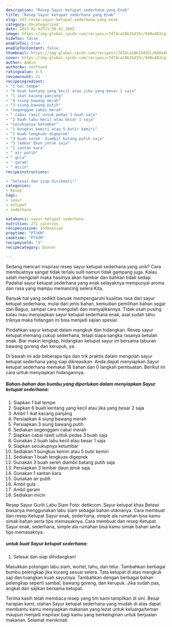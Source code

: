```yaml
---
description: "Resep Sayur ketupat sederhana yang Enak"
title: "Resep Sayur ketupat sederhana yang Enak"
slug: 267-resep-sayur-ketupat-sederhana-yang-enak
category: Uncategorized
date: 2023-02-02T21:58:41.380Z
image: https://img-global.cpcdn.com/recipes/c7d74ca18b15435c/680x482cq70/sayur-ketupat-sederhana-foto-resep-utama.jpg
hideToc: false
enableToc: true
enableTocContent: false
thumbnail: https://img-global.cpcdn.com/recipes/c7d74ca18b15435c/680x482cq70/sayur-ketupat-sederhana-foto-resep-utama.jpg
cover: https://img-global.cpcdn.com/recipes/c7d74ca18b15435c/680x482cq70/sayur-ketupat-sederhana-foto-resep-utama.jpg
author: Admin
authorAv: notfound
ratingvalue: 4.5
reviewcount: 21
recipeingredient:
- "1 bal tempe"
- "6 buah kentang yang kecil atau jika yang besar 2 saja"
- "1 ikat kacang panjang"
- "4 siung bawang merah"
- "3 siung bawang putih"
- "segenggam cabai merah"
- " cabai rawit untuk pedas 3 buah saja"
- "2 buah labu kecil atau besar 1 saja"
- "secukupnya ketumbar"
- "1 bungkus kemiri atau 5 butir kemiri"
- "1 buah lengkuas digeprek"
- "3 buah sereh  diambil batang putih saja"
- "3 lembar daun jeruk saja"
- "1 santan kara"
- " air putih"
- " gula"
- " garam"
- " micin"
recipeinstructions:

- "Selesai dan siap dinikmati!"
categories:
- Resep
tags:
- sayur
- ketupat
- sederhana

katakunci: sayur ketupat sederhana 
nutrition: 271 calories
recipecuisine: Indonesian
preptime: "PT36M"
cooktime: "PT43M"
recipeyield: "3"
recipecategory: Dinner

---
```





Sedang mencari inspirasi resep sayur ketupat sederhana yang unik? Cara membuatnya sangat tidak terlalu sulit namun tidak gampang juga. Kalau salah mengolah maka hasilnya akan hambar dan bahkan tidak sedap. Padahal sayur ketupat sederhana yang enak selayaknya mempunyai aroma dan rasa yang mampu memancing selera Kita.





Banyak hal yang sedikit banyak mempengaruhi kualitas rasa dari sayur ketupat sederhana, mulai dari jenis bahan, kemudian pemilihan bahan segar dan Bagus, sampai cara mengolah dan menyajikannya. Tidak usah pusing kalau mau menyiapkan sayur ketupat sederhana enak,      asal sudah tahu triknya maka hidangan ini bisa menjadi sajian spesial.














Pindahkan sayur ketupat dalam mangkuk dan hidangkan. Resep sayur ketupat memang cukup sederhana, tetapi siapa sangka rasanya betulan enak. Biar makin lengkap, hidangkan ketupat sayur ini bersama taburan bawang goreng dan kerupuk, ya.






Di bawah ini ada beberapa tips dan trik praktis dalam mengolah sayur ketupat sederhana yang siap dikreasikan. Anda dapat menyiapkan Sayur ketupat sederhana memakai 18 bahan dan 0 langkah pembuatan. Berikut ini cara untuk menyiapkan hidangannya.

<!--inarticleads1-->

##### Bahan-bahan dan bumbu yang diperlukan dalam menyiapkan Sayur ketupat sederhana:

1. Siapkan 1 bal tempe
1. Siapkan 6 buah kentang yang kecil atau jika yang besar 2 saja
1. Ambil 1 ikat kacang panjang
1. Persiapkan 4 siung bawang merah
1. Persiapkan 3 siung bawang putih
1. Sediakan segenggam cabai merah
1. Siapkan  cabai rawit untuk pedas 3 buah saja
1. Gunakan 2 buah labu kecil atau besar 1 saja
1. Siapkan secukupnya ketumbar
1. Sediakan 1 bungkus kemiri atau 5 butir kemiri
1. Sediakan 1 buah lengkuas digeprek
1. Gunakan 3 buah sereh  diambil batang putih saja
1. Persiapkan 3 lembar daun jeruk saja
1. Gunakan 1 santan kara
1. Gunakan  air putih
1. Ambil  gula
1. Ambil  garam
1. Sediakan  micin


Resep Sayur Gurih Labu Siam Foto: detikcom. Sayur ketupat khas Betawi biasanya menggunakan labu siam sebagai bahan utamanya. Cara membuat dan resep Ketupat Sayur enak, sederhana, simple ala rumahan bisa kamu simak bahan serta tips memasaknya. Cara membuat dan resep Ketupat Sayur enak, sederhana, simple ala rumahan bisa kamu simak bahan serta tips memasaknya.. 

<!--inarticleads2-->

#####  untuk buat Sayur ketupat sederhana:


1. Selesai dan siap dihidangkan!

Masukkan potongan labu siam, wortel, tahu, dan telur. Tambahkan berbagai bumbu pelengkap jika kurang sesuai selera. Tata ketupat di atas mangkuk saji dan tuangkan kuah sayurnya. Tambahkan dengan berbagai bahan pelengkap seperti sambal, bawang goreng, dan kerupuk. Jika sudah pas, angkat dan sajikan bersama ketupat. 

Terima kasih telah membaca resep yang tim kami tampilkan di sini. Besar harapan kami, olahan Sayur ketupat sederhana yang mudah di atas dapat membantu kamu menyiapkan makanan yang lezat untuk keluarga/teman maupun menjadi inspirasi bagi kamu yang berkeinginan untuk berjualan makanan. Selamat menikmati
